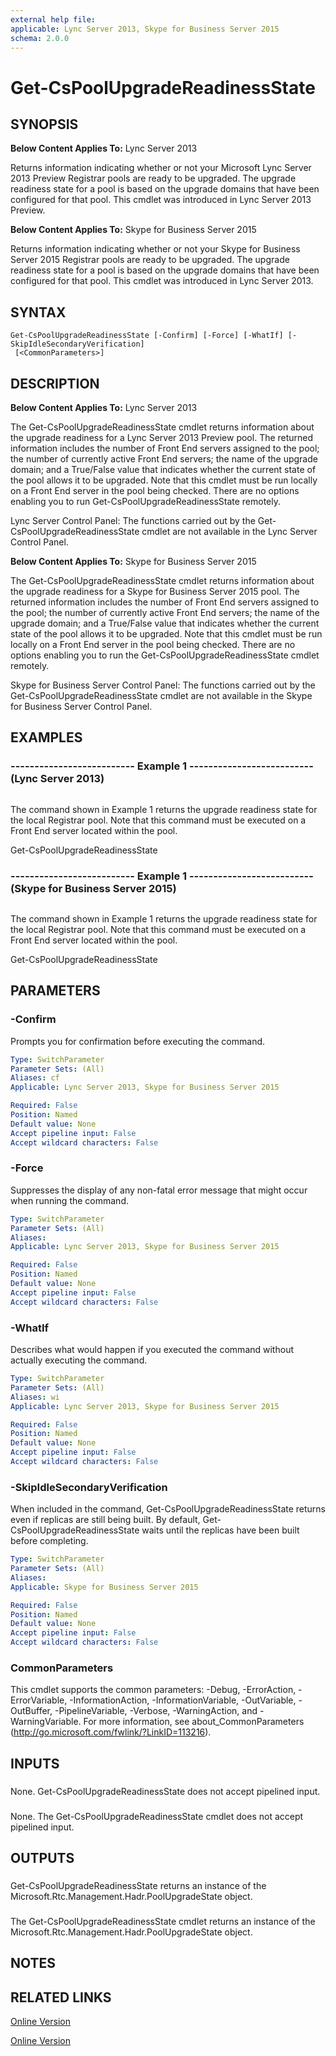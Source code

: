 ```yaml
---
external help file: 
applicable: Lync Server 2013, Skype for Business Server 2015
schema: 2.0.0
---
```


# Get-CsPoolUpgradeReadinessState

## SYNOPSIS
**Below Content Applies To:** Lync Server 2013

Returns information indicating whether or not your Microsoft Lync Server 2013 Preview Registrar pools are ready to be upgraded.
The upgrade readiness state for a pool is based on the upgrade domains that have been configured for that pool.
This cmdlet was introduced in Lync Server 2013 Preview.

**Below Content Applies To:** Skype for Business Server 2015

Returns information indicating whether or not your Skype for Business Server 2015 Registrar pools are ready to be upgraded.
The upgrade readiness state for a pool is based on the upgrade domains that have been configured for that pool.
This cmdlet was introduced in Lync Server 2013.



## SYNTAX

```
Get-CsPoolUpgradeReadinessState [-Confirm] [-Force] [-WhatIf] [-SkipIdleSecondaryVerification]
 [<CommonParameters>]
```

## DESCRIPTION
**Below Content Applies To:** Lync Server 2013

The Get-CsPoolUpgradeReadinessState cmdlet returns information about the upgrade readiness for a Lync Server 2013 Preview pool.
The returned information includes the number of Front End servers assigned to the pool; the number of currently active Front End servers; the name of the upgrade domain; and a True/False value that indicates whether the current state of the pool allows it to be upgraded.
Note that this cmdlet must be run locally on a Front End server in the pool being checked.
There are no options enabling you to run Get-CsPoolUpgradeReadinessState remotely.

Lync Server Control Panel: The functions carried out by the Get-CsPoolUpgradeReadinessState cmdlet are not available in the Lync Server Control Panel.

**Below Content Applies To:** Skype for Business Server 2015

The Get-CsPoolUpgradeReadinessState cmdlet returns information about the upgrade readiness for a Skype for Business Server 2015 pool.
The returned information includes the number of Front End servers assigned to the pool; the number of currently active Front End servers; the name of the upgrade domain; and a True/False value that indicates whether the current state of the pool allows it to be upgraded.
Note that this cmdlet must be run locally on a Front End server in the pool being checked.
There are no options enabling you to run the Get-CsPoolUpgradeReadinessState cmdlet remotely.

Skype for Business Server Control Panel: The functions carried out by the Get-CsPoolUpgradeReadinessState cmdlet are not available in the Skype for Business Server Control Panel.



## EXAMPLES

### -------------------------- Example 1 -------------------------- (Lync Server 2013)
```

```

The command shown in Example 1 returns the upgrade readiness state for the local Registrar pool.
Note that this command must be executed on a Front End server located within the pool.

Get-CsPoolUpgradeReadinessState

### -------------------------- Example 1 -------------------------- (Skype for Business Server 2015)
```

```

The command shown in Example 1 returns the upgrade readiness state for the local Registrar pool.
Note that this command must be executed on a Front End server located within the pool.

Get-CsPoolUpgradeReadinessState

## PARAMETERS

### -Confirm
Prompts you for confirmation before executing the command.

```yaml
Type: SwitchParameter
Parameter Sets: (All)
Aliases: cf
Applicable: Lync Server 2013, Skype for Business Server 2015

Required: False
Position: Named
Default value: None
Accept pipeline input: False
Accept wildcard characters: False
```

### -Force
Suppresses the display of any non-fatal error message that might occur when running the command.

```yaml
Type: SwitchParameter
Parameter Sets: (All)
Aliases: 
Applicable: Lync Server 2013, Skype for Business Server 2015

Required: False
Position: Named
Default value: None
Accept pipeline input: False
Accept wildcard characters: False
```

### -WhatIf
Describes what would happen if you executed the command without actually executing the command.

```yaml
Type: SwitchParameter
Parameter Sets: (All)
Aliases: wi
Applicable: Lync Server 2013, Skype for Business Server 2015

Required: False
Position: Named
Default value: None
Accept pipeline input: False
Accept wildcard characters: False
```

### -SkipIdleSecondaryVerification
When included in the command, Get-CsPoolUpgradeReadinessState returns even if replicas are still being built.
By default, Get-CsPoolUpgradeReadinessState waits until the replicas have been built before completing.

```yaml
Type: SwitchParameter
Parameter Sets: (All)
Aliases: 
Applicable: Skype for Business Server 2015

Required: False
Position: Named
Default value: None
Accept pipeline input: False
Accept wildcard characters: False
```

### CommonParameters
This cmdlet supports the common parameters: -Debug, -ErrorAction, -ErrorVariable, -InformationAction, -InformationVariable, -OutVariable, -OutBuffer, -PipelineVariable, -Verbose, -WarningAction, and -WarningVariable. For more information, see about_CommonParameters (http://go.microsoft.com/fwlink/?LinkID=113216).

## INPUTS

###  
None.
Get-CsPoolUpgradeReadinessState does not accept pipelined input.

###  
None.
The Get-CsPoolUpgradeReadinessState cmdlet does not accept pipelined input.

## OUTPUTS

###  
Get-CsPoolUpgradeReadinessState returns an instance of the Microsoft.Rtc.Management.Hadr.PoolUpgradeState object.

###  
The Get-CsPoolUpgradeReadinessState cmdlet returns an instance of the Microsoft.Rtc.Management.Hadr.PoolUpgradeState object.

## NOTES

## RELATED LINKS

[Online Version](http://technet.microsoft.com/EN-US/library/127c718e-8949-4bcd-b954-5182b8730820(OCS.15).aspx)

[Online Version](http://technet.microsoft.com/EN-US/library/127c718e-8949-4bcd-b954-5182b8730820(OCS.16).aspx)

